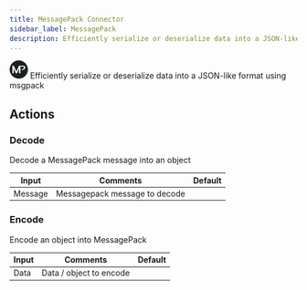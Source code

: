 ```yaml
---
title: MessagePack Connector
sidebar_label: MessagePack
description: Efficiently serialize or deserialize data into a JSON-like format using msgpack
---
```


![MessagePack](./assets/message-pack.png#connector-icon)
Efficiently serialize or deserialize data into a JSON-like format using msgpack

## Actions

### Decode

Decode a MessagePack message into an object

| Input   | Comments                      | Default |
| ------- | ----------------------------- | ------- |
| Message | Messagepack message to decode |         |

### Encode

Encode an object into MessagePack

| Input | Comments                | Default |
| ----- | ----------------------- | ------- |
| Data  | Data / object to encode |         |
